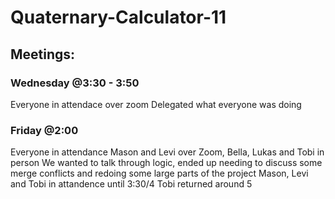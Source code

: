 # Quaternary-Calculator-11

## Meetings: 
### Wednesday @3:30 - 3:50
Everyone in attendace over zoom 
Delegated what everyone was doing

### Friday @2:00 
Everyone in attendance Mason and Levi over Zoom, Bella, Lukas and Tobi in person
We wanted to talk through logic, ended up needing to discuss some merge conflicts and redoing some large parts of the project
Mason, Levi and Tobi in attandence until 3:30/4 
Tobi returned around 5 
